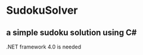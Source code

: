 SudokuSolver
============

a simple sudoku solution using C#
------------

.NET framework 4.0 is needed